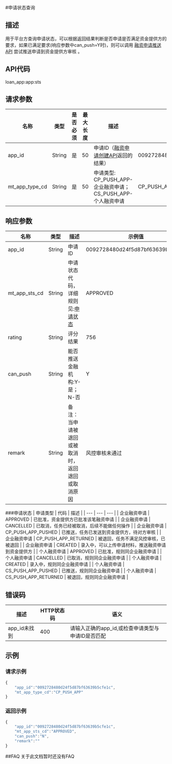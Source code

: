 #申请状态查询
## 描述
用于平台方查询申请状态，可以根据返回结果判断是否申请是否满足资金提供方的要求，如果已满足要求(响应参数中can\_push=Y时)，则可以调用 [融资申请推送API](2.1.4_融资申请推送.md) 尝试推送申请到资金提供方审核 。

## API代码
loan\_app:app:sts

## 请求参数
| 名称 | 类型 | 是否必须 | 最大长度 | 描述 | 示例值 |
| --- | --- | --- | --- | --- | --- |
| app_id | String | 是 | 50 | 申请ID（[融资申请创建API](2.1.1_融资申请创建.md)返回的结果） | 0092728480d24f5d87bf63639b5cfe1c |
| mt_app_type_cd | String | 是 | 50 | 申请类型: CP_PUSH_APP-企业融资申请；CS_PUSH_APP-个人融资申请 | CP_PUSH_APP |

## 响应参数
| 名称 | 类型 | 描述 |示例值 |
| --- | --- | --- | --- |
| app_id | String | 申请ID | 0092728480d24f5d87bf63639b5cfe1c |
| mt_app_sts_cd | String | 申请状态代码，详细规则见:[申请状态](#申请状态) | APPROVED |
| rating | String | 评分结果 | 756 |
| can_push | String | 能否推送金融机构:Y-是；N-否 | Y |
| remark | String | 备注：当申请被退回或被取消时，返回退回或取消原因 | 风控审核未通过 |

###申请状态
| 申请类型 | 代码 | 描述 |
| --- | --- | --- |
| 企业融资申请 | APPROVED | 已批准，资金提供方已批准该笔融资申请 |
| 企业融资申请 | CANCELLED | 已取消，任务已经被取消，后续不能做任何操作 |
| 企业融资申请 | CP_PUSH_APP_PUSHED | 已推送，任务已发送到资金提供方，待对方审核 |
| 企业融资申请 | CP_PUSH_APP_RETURNED | 被退回，任务不满足风控审核，已被退回 |
| 企业融资申请 | CREATED | 录入中，可以上传申请材料，推送融资申请到资金提供方 |
| 个人融资申请 | APPROVED | 已批准，规则同企业融资申请 |
| 个人融资申请 | CANCELLED | 已取消，规则同企业融资申请 |
| 个人融资申请 | CREATED | 录入中，规则同企业融资申请 |
| 个人融资申请 | CS_PUSH_APP_PUSHED | 已推送，规则同企业融资申请 |
| 个人融资申请 | CS_PUSH_APP_RETURNED | 被退回，规则同企业融资申请 |

## 错误码
| 描述 | HTTP状态码 | 语义 |
| --- | --- | --- | 
| app_id未找到 | 400 | 请输入正确的app_id,或检查申请类型与申请ID是否匹配 |

## 示例
### 请求示例
```javascript
{
    "app_id":"0092728480d24f5d87bf63639b5cfe1c",
    "mt_app_type_cd":"CP_PUSH_APP"
}
```
### 返回示例
```javascript
{
    "app_id":"0092728480d24f5d87bf63639b5cfe1c",
    "mt_app_sts_cd":"APPROVED",
    "can_push":"N",
    "remark":""
}
```
##FAQ
关于此文档暂时还没有FAQ